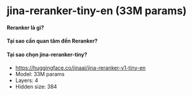 # jina-reranker-tiny-en (33M params)

#### Reranker là gì? 

#### Tại sao cần quan tâm đến Reranker?

#### Tại sao chọn jina-reranker-tiny?
- https://huggingface.co/jinaai/jina-reranker-v1-tiny-en
- Model: 33M params
- Layers: 4
- Hidden size: 384
